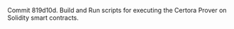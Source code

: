 Commit 819d10d.                    Build and Run scripts for executing the Certora Prover on Solidity smart contracts.